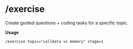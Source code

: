 # /exercise
Create guided questions + coding tasks for a specific topic.

**Usage**
```
/exercise topic="calldata vs memory" stage=1
```
